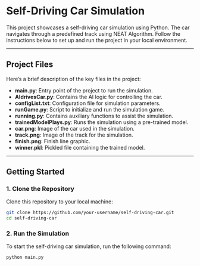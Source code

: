 # Self-Driving Car Simulation

This project showcases a self-driving car simulation using Python. The car navigates through a predefined track using NEAT Algorithm. Follow the instructions below to set up and run the project in your local environment.

---

## Project Files

Here’s a brief description of the key files in the project:

- **main.py**: Entry point of the project to run the simulation.
- **AIdrivesCar.py**: Contains the AI logic for controlling the car.
- **configList.txt**: Configuration file for simulation parameters.
- **runGame.py**: Script to initialize and run the simulation game.
- **running.py**: Contains auxiliary functions to assist the simulation.
- **trainedModelPlays.py**: Runs the simulation using a pre-trained model.
- **car.png**: Image of the car used in the simulation.
- **track.png**: Image of the track for the simulation.
- **finish.png**: Finish line graphic.
- **winner.pkl**: Pickled file containing the trained model.

---

## Getting Started

### 1. Clone the Repository

Clone this repository to your local machine:

```bash
git clone https://github.com/your-username/self-driving-car.git
cd self-driving-car
```

### 2. Run the Simulation
To start the self-driving car simulation, run the following command:

```bash
python main.py
```

